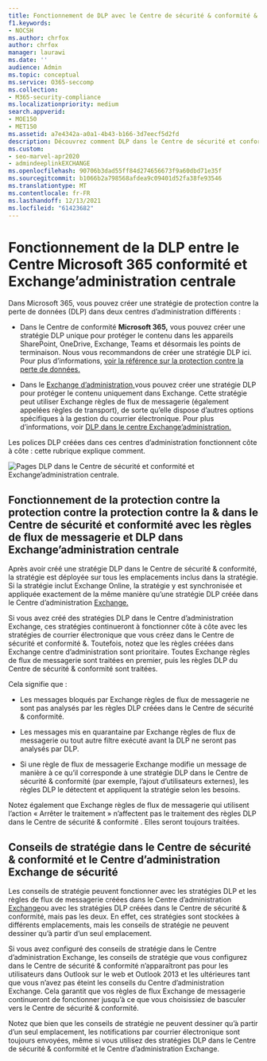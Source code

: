 ```yaml
---
title: Fonctionnement de DLP avec le Centre de sécurité & conformité & Exchange’administration
f1.keywords:
- NOCSH
ms.author: chrfox
author: chrfox
manager: laurawi
ms.date: ''
audience: Admin
ms.topic: conceptual
ms.service: O365-seccomp
ms.collection:
- M365-security-compliance
ms.localizationpriority: medium
search.appverid:
- MOE150
- MET150
ms.assetid: a7e4342a-a0a1-4b43-b166-3d7eecf5d2fd
description: Découvrez comment DLP dans le Centre de sécurité et conformité & fonctionne avec DLP et les règles de flux de messagerie (règles de transport) dans le Centre d’administration Exchange de sécurité.
ms.custom:
- seo-marvel-apr2020
- admindeeplinkEXCHANGE
ms.openlocfilehash: 90706b3dad55ff84d274656673f9a60dbd71e35f
ms.sourcegitcommit: b1066b2a798568afdea9c09401d52fa38fe93546
ms.translationtype: MT
ms.contentlocale: fr-FR
ms.lasthandoff: 12/13/2021
ms.locfileid: "61423682"
---
```

# <a name="how-dlp-works-between-the-microsoft-365-compliance-center-and-exchange-admin-center"></a>Fonctionnement de la DLP entre le Centre Microsoft 365 conformité et Exchange’administration centrale

Dans Microsoft 365, vous pouvez créer une stratégie de protection contre la perte de données (DLP) dans deux centres d’administration différents :
  
- Dans le Centre de conformité **Microsoft 365,** vous pouvez créer une stratégie DLP unique pour protéger le contenu dans les appareils SharePoint, OneDrive, Exchange, Teams et désormais les points de terminaison. Nous vous recommandons de créer une stratégie DLP ici. Pour plus d’informations, [voir la référence sur la protection contre la perte de données.](data-loss-prevention-policies.md)
    
- Dans le <a href="https://go.microsoft.com/fwlink/p/?linkid=2059104" target="_blank">Exchange d’administration,</a>vous pouvez créer une stratégie DLP pour protéger le contenu uniquement dans Exchange. Cette stratégie peut utiliser Exchange règles de flux de messagerie (également appelées règles de transport), de sorte qu’elle dispose d’autres options spécifiques à la gestion du courrier électronique. Pour plus d’informations, voir [DLP dans le centre Exchange’administration.](/exchange/security-and-compliance/data-loss-prevention/data-loss-prevention)
    
Les polices DLP créées dans ces centres d’administration fonctionnent côte à côte : cette rubrique explique comment.
  
![Pages DLP dans le Centre de sécurité et conformité et Exchange’administration centrale.](../media/d3eaa7e7-3b16-457b-bd9c-26707f7b584f.png)
  
## <a name="how-dlp-in-the-security--compliance-center-works-with-dlp-and-mail-flow-rules-in-the-exchange-admin-center"></a>Fonctionnement de la protection contre la protection contre la protection contre la & dans le Centre de sécurité et conformité avec les règles de flux de messagerie et DLP dans Exchange’administration centrale

Après avoir créé une stratégie DLP dans le Centre de sécurité & conformité, la stratégie est déployée sur tous les emplacements inclus dans la stratégie. Si la stratégie inclut Exchange Online, la stratégie y est synchronisée et appliquée exactement de la même manière qu’une stratégie DLP créée dans le Centre d’administration <a href="https://go.microsoft.com/fwlink/p/?linkid=2059104" target="_blank">Exchange.</a> 
  
Si vous avez créé des stratégies DLP dans le Centre d’administration Exchange, ces stratégies continueront à fonctionner côte à côte avec les stratégies de courrier électronique que vous créez dans le Centre de sécurité et conformité &. Toutefois, notez que les règles créées dans Exchange centre d’administration sont prioritaire. Toutes Exchange règles de flux de messagerie sont traitées en premier, puis les règles DLP du Centre de sécurité & conformité sont traitées.
  
Cela signifie que :
  
- Les messages bloqués par Exchange règles de flux de messagerie ne sont pas analysés par les règles DLP créées dans le Centre de sécurité & conformité.

- Les messages mis en quarantaine par Exchange règles de flux de messagerie ou tout autre filtre exécuté avant la DLP ne seront pas analysés par DLP.
    
- Si une règle de flux de messagerie Exchange modifie un message de manière à ce qu’il corresponde à une stratégie DLP dans le Centre de sécurité & conformité (par exemple, l’ajout d’utilisateurs externes), les règles DLP le détectent et appliquent la stratégie selon les besoins.
    
Notez également que Exchange règles de flux de messagerie qui utilisent l’action « Arrêter le traitement » n’affectent pas le traitement des règles DLP dans le Centre de sécurité & conformité . Elles seront toujours traitées.
  
## <a name="policy-tips-in-the-security--compliance-center-vs-the-exchange-admin-center"></a>Conseils de stratégie dans le Centre de sécurité & conformité et le Centre d’administration Exchange de sécurité

Les conseils de stratégie peuvent fonctionner avec les stratégies DLP et les règles de flux de messagerie créées dans le Centre d’administration <a href="https://go.microsoft.com/fwlink/p/?linkid=2059104" target="_blank">Exchange</a>ou avec les stratégies DLP créées dans le Centre de sécurité & conformité, mais pas les deux. En effet, ces stratégies sont stockées à différents emplacements, mais les conseils de stratégie ne peuvent dessiner qu’à partir d’un seul emplacement.
  
Si vous avez configuré des conseils de stratégie dans le Centre d’administration Exchange, les conseils de stratégie que vous configurez dans le Centre de sécurité & conformité n’apparaîtront pas pour les utilisateurs dans Outlook sur le web et Outlook 2013 et les ultérieures tant que vous n’avez pas éteint les conseils du Centre d’administration Exchange. Cela garantit que vos règles de flux Exchange de messagerie continueront de fonctionner jusqu’à ce que vous choisissiez de basculer vers le Centre de sécurité & conformité.
  
Notez que bien que les conseils de stratégie ne peuvent dessiner qu’à partir d’un seul emplacement, les notifications par courrier électronique sont toujours envoyées, même si vous utilisez des stratégies DLP dans le Centre de sécurité & conformité et le Centre d’administration Exchange.
